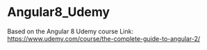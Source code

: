 # Angular8_Udemy
Based on the Angular 8 Udemy course
Link: https://www.udemy.com/course/the-complete-guide-to-angular-2/

